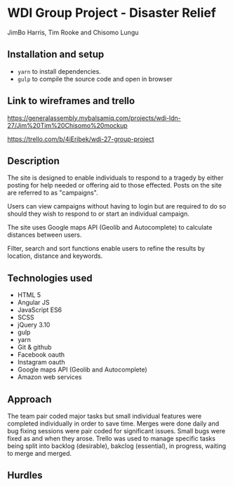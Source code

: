 # WDI Group Project - Disaster Relief
JimBo Harris, Tim Rooke and Chisomo Lungu


## Installation and setup

* `yarn` to install dependencies.
* `gulp` to compile the source code and open in browser

## Link to wireframes and trello
https://generalassembly.mybalsamiq.com/projects/wdi-ldn-27/Jim%20Tim%20Chisomo%20mockup

https://trello.com/b/4iEribek/wdi-27-group-project

## Description

The site is designed to enable individuals to respond to a tragedy by either posting for help needed or offering aid to those effected. Posts on the site are referred to as "campaigns".

Users can view campaigns without having to login but are required to do so should they wish to respond to or start an individual campaign.

The site uses Google maps API (Geolib and Autocomplete) to calculate distances between users.

Filter, search and sort functions enable users to refine the results by location, distance and keywords.

## Technologies used

* HTML 5
* Angular JS
* JavaScript ES6
* SCSS
* jQuery 3.10
* gulp
* yarn
* Git & github
* Facebook oauth
* Instagram oauth
* Google maps API (Geolib and Autocomplete)
* Amazon web services

## Approach

The team pair coded major tasks but small individual features were completed individually in order to save time. Merges were done daily and bug fixing sessions were pair coded for significant issues. Small bugs were fixed as and when they arose. Trello was used to manage specific tasks being split into backlog (desirable), bakclog (essential), in progress, waiting to merge and merged.


## Hurdles
